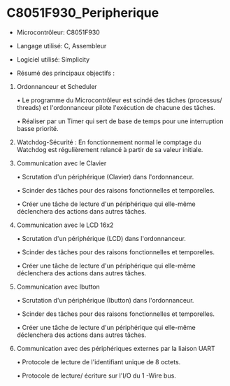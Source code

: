 # C8051F930_Peripherique

* Microcontrôleur: C8051F930

* Langage utilisé: C, Assembleur

* Logiciel utilisé: Simplicity

* Résumé des principaux objectifs :

1. Ordonnanceur et Scheduler 

    •	Le programme du Microcontrôleur est scindé des tâches (processus/ threads) et l'ordonnanceur pilote l'exécution de chacune des tâches.

    •	Réaliser par un Timer qui sert de base de temps pour une interruption basse priorité.

2. Watchdog-Sécurité : En fonctionnement normal le comptage du Watchdog est régulièrement relancé à partir de sa valeur initiale.

3. Communication avec le Clavier

    •	Scrutation d'un périphérique (Clavier) dans l'ordonnanceur.

    •	Scinder des tâches pour des raisons fonctionnelles et temporelles.

    •	Créer une tâche de lecture d'un périphérique qui elle-même déclenchera des actions dans autres tâches.

4. Communication avec le LCD 16x2

    •	Scrutation d'un périphérique (LCD) dans l'ordonnanceur.

    •	Scinder des tâches pour des raisons fonctionnelles et temporelles.

    •	Créer une tâche de lecture d'un périphérique qui elle-même déclenchera des actions dans autres tâches.

5. Communication avec Ibutton

    •	Scrutation d'un périphérique (Ibutton) dans l'ordonnanceur.

    •	Scinder des tâches pour des raisons fonctionnelles et temporelles.

    •	Créer une tâche de lecture d'un périphérique qui elle-même déclenchera des actions dans autres tâches.

6. Communication avec des périphériques externes par la liaison UART 

    •	Protocole de lecture de l'identifiant unique de 8 octets.

    •	Protocole de lecture/ écriture sur l'I/O du 1 -Wire bus.

